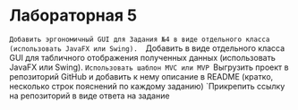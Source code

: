 # Лабораторная 5
`Добавить эргономичный GUI для Задания №4 в виде отдельного класса (использовать JavaFX или Swing). 
`Добавить в виде отдельного класса GUI для табличного отображения полученных данных (использовать JavaFX или Swing). 
`Использовать шаблон MVC или MVP
`Выгрузить проект в репозиторий GitHub и добавить к нему описание в README (кратко, несколько строк пояснений по каждому заданию)
`Прикрепить ссылку на репозиторий в виде ответа на задание
